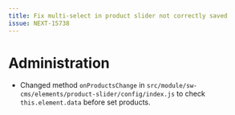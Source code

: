 ```yaml
---
title: Fix multi-select in product slider not correctly saved
issue: NEXT-15738
---
```

# Administration
* Changed method `onProductsChange` in `src/module/sw-cms/elements/product-slider/config/index.js` to check `this.element.data` before set products.
